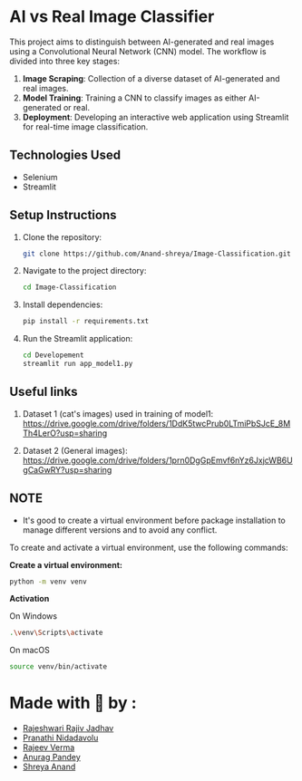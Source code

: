 # AI vs Real Image Classifier

This project aims to distinguish between AI-generated and real images using a Convolutional Neural Network (CNN) model. The workflow is divided into three key stages:

1. **Image Scraping**: Collection of a diverse dataset of AI-generated and real images.
2. **Model Training**: Training a CNN to classify images as either AI-generated or real.
3. **Deployment**: Developing an interactive web application using Streamlit for real-time image classification.


## Technologies Used
- Selenium
- Streamlit


## Setup Instructions

1. Clone the repository:
   ```bash
   git clone https://github.com/Anand-shreya/Image-Classification.git
   ```
2. Navigate to the project directory:
    ```bash
    cd Image-Classification
    ```
3. Install dependencies:
    ```bash
    pip install -r requirements.txt
    ```
4. Run the Streamlit application:
    ```bash
    cd Developement
    streamlit run app_model1.py
    ```
## Useful links
1. Dataset 1 (cat's images) used in training of model1: https://drive.google.com/drive/folders/1DdK5twcPrub0LTmiPbSJcE_8MTh4LerO?usp=sharing

2. Dataset 2 (General images): https://drive.google.com/drive/folders/1prn0DgGpEmvf6nYz6JxjcWB6UgCaGwRY?usp=sharing


## NOTE
* It's good to create a virtual environment before package installation to manage different versions and to avoid any conflict.

To create and activate a virtual environment, use the following commands:

**Create a virtual environment:**
```bash
python -m venv venv
```
**Activation**

On Windows 
```bash
.\venv\Scripts\activate
```
On macOS
```bash
source venv/bin/activate
```
# Made with 💙 by :
* [Rajeshwari Rajiv Jadhav](@https://github.com/Rajeshwari-Jadhav)
* [Pranathi Nidadavolu](@https://github.com/Pranathi2611)
* [Rajeev Verma](@https://github.com/v-rajeev)
* [Anurag Pandey](@https://github.com/anuragpandey991)
* [Shreya Anand](@https://github.com/Anand-shreya)
